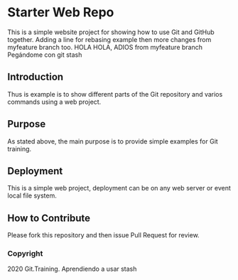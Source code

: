 # Starter Web Repo

This is a simple website project for showing how to use Git and GitHub together. Adding a line for rebasing example then more changes from myfeature branch too.
HOLA HOLA, ADIOS from myfeature branch
Pegándome con git stash

## Introduction

Thus is example is to show different parts of the Git repository and varios commands using a web project.

## Purpose

As stated above, the main purpose is to provide simple examples for Git training.

## Deployment

This is a simple web project, deployment can be on any web server or event local file system.

## How to Contribute

Please fork this repository and then issue Pull Request for review.

### Copyright

2020 Git.Training. Aprendiendo a usar stash